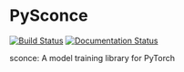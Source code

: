 # PySconce

[![Build Status](https://travis-ci.com/ecs-vlc/PySconce.svg?branch=master)](https://travis-ci.com/ecs-vlc/PySconce) [![Documentation Status](https://readthedocs.org/projects/pysconce/badge/?version=latest)](https://pysconce.readthedocs.io/en/latest/?badge=latest)

sconce: A model training library for PyTorch
